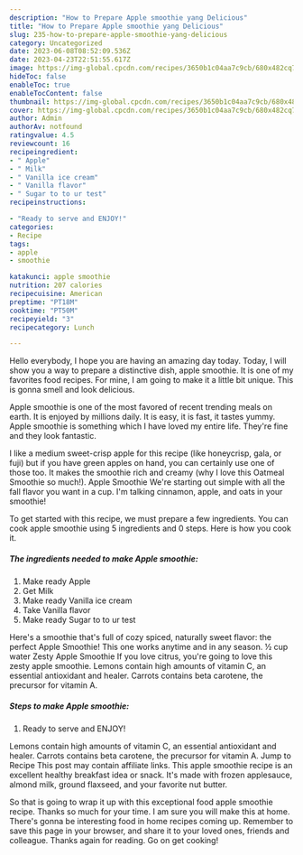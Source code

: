 ```yaml
---
description: "How to Prepare Apple smoothie yang Delicious"
title: "How to Prepare Apple smoothie yang Delicious"
slug: 235-how-to-prepare-apple-smoothie-yang-delicious
category: Uncategorized
date: 2023-06-08T08:52:09.536Z
date: 2023-04-23T22:51:55.617Z
image: https://img-global.cpcdn.com/recipes/3650b1c04aa7c9cb/680x482cq70/apple-smoothie-recipe-main-photo.jpg
hideToc: false
enableToc: true
enableTocContent: false
thumbnail: https://img-global.cpcdn.com/recipes/3650b1c04aa7c9cb/680x482cq70/apple-smoothie-recipe-main-photo.jpg
cover: https://img-global.cpcdn.com/recipes/3650b1c04aa7c9cb/680x482cq70/apple-smoothie-recipe-main-photo.jpg
author: Admin
authorAv: notfound
ratingvalue: 4.5
reviewcount: 16
recipeingredient:
- " Apple"
- " Milk"
- " Vanilla ice cream"
- " Vanilla flavor"
- " Sugar to to ur test"
recipeinstructions:

- "Ready to serve and ENJOY!"
categories:
- Recipe
tags:
- apple
- smoothie

katakunci: apple smoothie 
nutrition: 207 calories
recipecuisine: American
preptime: "PT18M"
cooktime: "PT50M"
recipeyield: "3"
recipecategory: Lunch

---
```



Hello everybody, I hope you are having an amazing day today. Today, I will show you a way to prepare a distinctive dish, apple smoothie. It is one of my favorites food recipes. For mine, I am going to make it a little bit unique. This is gonna smell and look delicious.

Apple smoothie is one of the most favored of recent trending meals on earth. It is enjoyed by millions daily. It is easy, it is fast, it tastes yummy. Apple smoothie is something which I have loved my entire life. They're fine and they look fantastic.

I like a medium sweet-crisp apple for this recipe (like honeycrisp, gala, or fuji) but if you have green apples on hand, you can certainly use one of those too. It makes the smoothie rich and creamy (why I love this Oatmeal Smoothie so much!). Apple Smoothie We&#39;re starting out simple with all the fall flavor you want in a cup. I&#39;m talking cinnamon, apple, and oats in your smoothie!


To get started with this recipe, we must prepare a few ingredients. You can cook apple smoothie using 5 ingredients and 0 steps. Here is how you cook it.

<!--inarticleads1-->

##### The ingredients needed to make Apple smoothie:

1. Make ready  Apple
1. Get  Milk
1. Make ready  Vanilla ice cream
1. Take  Vanilla flavor
1. Make ready  Sugar to to ur test


Here&#39;s a smoothie that&#39;s full of cozy spiced, naturally sweet flavor: the perfect Apple Smoothie! This one works anytime and in any season. ½ cup water Zesty Apple Smoothie If you love citrus, you&#39;re going to love this zesty apple smoothie. Lemons contain high amounts of vitamin C, an essential antioxidant and healer. Carrots contains beta carotene, the precursor for vitamin A. 

<!--inarticleads2-->

##### Steps to make Apple smoothie:


1. Ready to serve and ENJOY!

Lemons contain high amounts of vitamin C, an essential antioxidant and healer. Carrots contains beta carotene, the precursor for vitamin A. Jump to Recipe This post may contain affiliate links. This apple smoothie recipe is an excellent healthy breakfast idea or snack. It&#39;s made with frozen applesauce, almond milk, ground flaxseed, and your favorite nut butter. 

So that is going to wrap it up with this exceptional food apple smoothie recipe. Thanks so much for your time. I am sure you will make this at home. There's gonna be interesting food in home recipes coming up. Remember to save this page in your browser, and share it to your loved ones, friends and colleague. Thanks again for reading. Go on get cooking!
